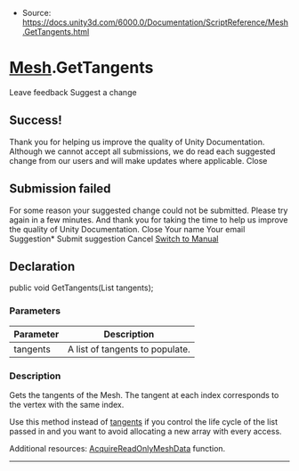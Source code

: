 * Source: https://docs.unity3d.com/6000.0/Documentation/ScriptReference/Mesh.GetTangents.html

#  [Mesh](https://docs.unity3d.com/6000.0/Documentation/ScriptReference/Mesh.html).GetTangents
Leave feedback
Suggest a change
## Success!
Thank you for helping us improve the quality of Unity Documentation. Although we cannot accept all submissions, we do read each suggested change from our users and will make updates where applicable.
Close
## Submission failed
For some reason your suggested change could not be submitted. Please <a>try again</a> in a few minutes. And thank you for taking the time to help us improve the quality of Unity Documentation.
Close
Your name Your email Suggestion* Submit suggestion
Cancel
[Switch to Manual](https://docs.unity3d.com/6000.0/Documentation/Manual/class-Mesh.html "Go to Mesh Component in the Manual")
## Declaration
public void GetTangents(List<Vector4> tangents); 
### Parameters
Parameter | Description  
---|---  
tangents | A list of tangents to populate.  
### Description
Gets the tangents of the Mesh.
The tangent at each index corresponds to the vertex with the same index.  
  
Use this method instead of [tangents](https://docs.unity3d.com/6000.0/Documentation/ScriptReference/Mesh-tangents.html) if you control the life cycle of the list passed in and you want to avoid allocating a new array with every access.  
  
Additional resources: [AcquireReadOnlyMeshData](https://docs.unity3d.com/6000.0/Documentation/ScriptReference/Mesh.AcquireReadOnlyMeshData.html) function.
* * *
